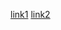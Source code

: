 [link1](https://lcarlos07.github.io/TrabalhosPC/catalogoindex.html)
[link2](https://lcarlos07.github.io/TrabalhosPC/paragrafoindex.html)
